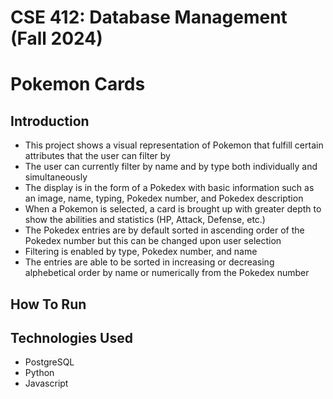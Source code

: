# CSE 412: Database Management (Fall 2024)

# Pokemon Cards

## Introduction
* This project shows a visual representation of Pokemon that fulfill certain attributes that the user can filter by<br/>
* The user can currently filter by name and by type both individually and simultaneously<br/>
* The display is in the form of a Pokedex with basic information such as an image, name, typing, Pokedex number, and Pokedex description<br/>
* When a Pokemon is selected, a card is brought up with greater depth to show the abilities and statistics (HP, Attack, Defense, etc.)<br/>
* The Pokedex entries are by default sorted in ascending order of the Pokedex number but this can be changed upon user selection<br/>
* Filtering is enabled by type, Pokedex number, and name<br/>
* The entries are able to be sorted in increasing or decreasing alphebetical order by name or numerically from the Pokedex number

## How To Run

## Technologies Used
* PostgreSQL<br/>
* Python<br/>
* Javascript<br/>

